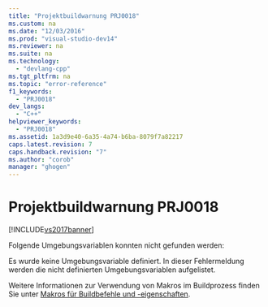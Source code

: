 ```yaml
---
title: "Projektbuildwarnung PRJ0018"
ms.custom: na
ms.date: "12/03/2016"
ms.prod: "visual-studio-dev14"
ms.reviewer: na
ms.suite: na
ms.technology: 
  - "devlang-cpp"
ms.tgt_pltfrm: na
ms.topic: "error-reference"
f1_keywords: 
  - "PRJ0018"
dev_langs: 
  - "C++"
helpviewer_keywords: 
  - "PRJ0018"
ms.assetid: 1a3d9e40-6a35-4a74-b6ba-8079f7a82217
caps.latest.revision: 7
caps.handback.revision: "7"
ms.author: "corob"
manager: "ghogen"
---
```

# Projektbuildwarnung PRJ0018
[!INCLUDE[vs2017banner](../../assembler/inline/includes/vs2017banner.md)]

Folgende Umgebungsvariablen konnten nicht gefunden werden:  
  
 Es wurde keine Umgebungsvariable definiert.  In dieser Fehlermeldung werden die nicht definierten Umgebungsvariablen aufgelistet.  
  
 Weitere Informationen zur Verwendung von Makros im Buildprozess finden Sie unter [Makros für Buildbefehle und \-eigenschaften](../../ide/common-macros-for-build-commands-and-properties.md).